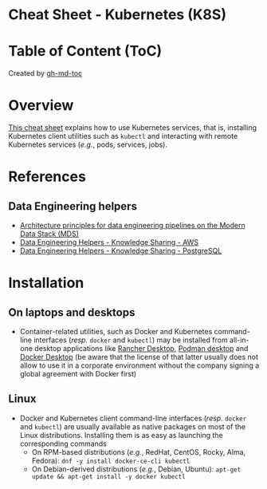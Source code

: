 Cheat Sheet - Kubernetes (K8S)
==============================

# Table of Content (ToC)

Created by [gh-md-toc](https://github.com/ekalinin/github-markdown-toc.go)

# Overview
[This cheat sheet](https://github.com/data-engineering-helpers/ks-cheat-sheets/blob/main/frameworks/k8s/README.md)
explains how to use Kubernetes services, that is, installing Kubernetes client utilities such as `kubectl`
and interacting with remote Kubernetes services (_e.g._, pods, services, jobs).

# References

## Data Engineering helpers
* [Architecture principles for data engineering pipelines on the Modern Data Stack (MDS)](https://github.com/data-engineering-helpers/architecture-principles)
* [Data Engineering Helpers - Knowledge Sharing - AWS](https://github.com/data-engineering-helpers/ks-cheat-sheets/blob/main/clouds/aws/)
* [Data Engineering Helpers - Knowledge Sharing - PostgreSQL](https://github.com/data-engineering-helpers/ks-cheat-sheets/blob/main/db/postgresql/README.md)

# Installation

## On laptops and desktops
* Container-related utilities, such as Docker and Kubernetes command-line interfaces (_resp._ `docker` and
  `kubectl`) may be installed from all-in-one desktop applications like
  [Rancher Desktop](https://rancherdesktop.io/), [Podman desktop](https://podman-desktop.io/) and
  [Docker Desktop](https://www.docker.com/products/docker-desktop/) (be aware that the license of that latter
  usually does not allow to use it in a corporate environment without the company signing a global agreement
  with Docker first)

## Linux
* Docker and Kubernetes client command-line interfaces (_resp._ `docker` and `kubectl`) are usually available
  as native packages on most of the Linux distributions. Installing them is as easy as launching the corresponding
  commands
  + On RPM-based distributions (_e.g._, RedHat, CentOS, Rocky, Alma, Fedora):
    `dnf -y install docker-ce-cli kubectl`
  + On Debian-derived distributions (_e.g._, Debian, Ubuntu):
    `apt-get update && apt-get install -y docker kubectl`
  

